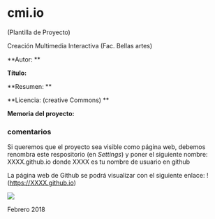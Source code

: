 # cmi.io

(Plantilla de Proyecto) 


Creación Multimedia Interactiva (Fac. Bellas artes)

**Autor: ** 

**Título:** 

**Resumen: **

**Licencia: (creative Commons) **


**Memoria del proyecto:**   








### comentarios

Si queremos que el proyecto sea visible como página web, debemos renombra este respositorio (en *Settings*) y poner el siguiente nombre: XXXX.github.io  donde XXXX es tu nombre de usuario en github

La página web de Github se podrá visualizar con el siguiente enlace:  !(https://XXXX.github.io) 


![](https://upload.wikimedia.org/wikipedia/commons/thumb/6/62/CC-BY-SA-Andere_Wikis_%28v%29.svg/200px-CC-BY-SA-Andere_Wikis_%28v%29.svg.png)



Febrero 2018 

